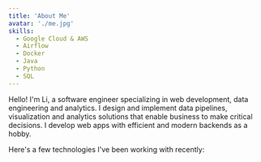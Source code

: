 ```yaml
---
title: 'About Me'
avatar: './me.jpg'
skills:
  - Google Cloud & AWS
  - Airflow
  - Docker
  - Java
  - Python
  - SQL
---
```


Hello! I'm Li, a software engineer specializing in web development, data engineering and analytics. I design and implement data pipelines, visualization and analytics solutions that enable business to make critical decisions. I develop web apps with efficient and modern backends as a hobby.

Here's a few technologies I've been working with recently:
